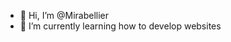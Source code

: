 - 👋 Hi, I’m @Mirabellier
- 🌱 I’m currently learning how to develop websites

<!---
Mirabellier/Mirabellier is a ✨ special ✨ repository because its `README.md` (this file) appears on your GitHub profile.
You can click the Preview link to take a look at your changes.
--->

